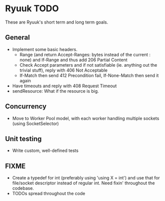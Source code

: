 # Ryuuk TODO

These are Ryuuk\'s short term and long term goals.

General
-------

* Implement some basic headers.
    - Range (and return Accept-Ranges: bytes instead of the current : none) and If-Range and thus add 206 Partial Content
    - Check Accept parameters and if not satisfiable (ie. anything out the trivial stuff), reply with 406 Not Acceptable
    - If-Match then send 412 Precondition fail, If-None-Match then send it again
* Have timeouts and reply with 408 Request Timeout
* sendResource: What if the resource is big.

Concurrency
-----------

*  Move to Worker Pool model, with each worker handling multiple sockets (using SocketSelector)

Unit testing
------------

* Write custom, well-defined tests

FIXME
-----------

* Create a typedef for int (preferably using 'using X = int') and use that for file/socket descriptor instead of regular int.
  Need fixin' throughout the codebase.
* TODOs spread throughout the code
